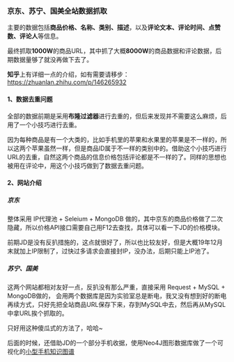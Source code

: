 ### 京东、苏宁、国美全站数据抓取

主要的数据包括**商品价格、名称、类别、描述**，以及**评论文本、评论时间、点赞数、评论人**等信息。

最终抓取**1000W**的商品URL，其中抓了大概**8000W**的商品数据和评论数据，后期数据量够了就没再做下去了。

**知乎**上有详细一点的介绍，如有需要请移步：https://zhuanlan.zhihu.com/p/146265932




#### 1、数据去重问题

全部的数据前期是采用**布隆过滤器**进行去重的，但后来发现并不需要这么麻烦，后用了一个小技巧进行去重。



因为每种商品是有一个大类的，比如手机里的苹果和水果里的苹果是不一样的，所以这两个苹果虽然一样，但是商品ID属于不一样的类别中的。借助这个小技巧进行URL的去重，自然这两个商品的信息价格包括评论都是不一样的了。同样的思想也被用在评论中，用这个小技巧做到了数据去重问题。



#### 2、网站介绍

##### **京东**

整体采用 IP代理池 + Seleium + MongoDB 做的，其中京东的商品价格做了二次隐藏，所以价格API接口需要自己用F12去查找，具体可以看一下JD的价格模块。

前期JD是没有反扒措施的，这点就很好了，所以也比较友好，但是大概19年12月末就加上IP限制了，过快过多请求会直接封IP，没办法，后期只能上IP池了。

##### 苏宁、国美

这两个网站都相对友好一点，反扒没有那么严重，直接采用 Request + MySQL + MongoDB做的， 会用两个数据库是因为实验室总是断电，我又没有想到好的断电再续方式，只好先把全站商品URL保存下来，存到MySQL中去，然后再从MySQL中拿URL挨个抓取的。

只好用这种傻瓜式的方法了，哈哈~  



后面的时候，还借助JD的一个部分手机收据，使用Neo4J图形数据库做了一个可视化的[小型手机知识图谱](https://github.com/forthespada/JD_Cellphone_KnowledgeGraph)

